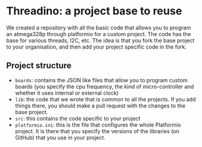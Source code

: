 # Threadino: a project base to reuse

We created a repository with all the basic code that allows you to program an atmega328p through platformio for a custom project. The code has the base for various threads, I2C, etc. The idea is that you fork the base project to your organisation, and then add your project specific code in the fork.

## Project structure

- `boards`: contains the JSON like files that allow you to program custom boards (you specify the cpu frequency, the kind of micro-controller and whether it uses internal or external clock)
- `lib`: the code that we wrote that is common to all the projects. If you add things there, you should make a pull request with the changes to the base project.
- `src`: this contains the code specific to your project
- `platformio.ini`: this is the file that configures the whole Platformio project. It is there that you specify the versions of the libraries (on GitHub) that you use in your project.
